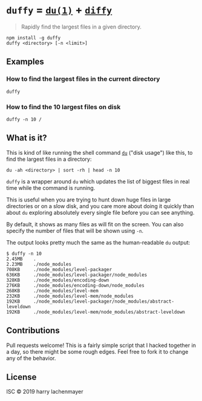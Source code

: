# `duffy` = [`du(1)`](https://linux.die.net/man/1/du) + [`diffy`](https://npm.im/diffy)

> Rapidly find the largest files in a given directory.

```
npm install -g duffy
duffy <directory> [-n <limit>]
```

## Examples

### How to find the largest files in the current directory

```
duffy
```

### How to find the 10 largest files on disk

```
duffy -n 10 /
```

## What is it?

This is kind of like running the shell command [`du`](https://linux.die.net/man/1/du) ("disk usage") like this, to find the largest files in a directory:

```
du -ah <directory> | sort -rh | head -n 10
```

`duffy` is a wrapper around `du` which updates the list of biggest files in real time while the command is running.

This is useful when you are trying to hunt down huge files in large directories or on a slow disk, and you care more about doing it quickly than about `du` exploring absolutely every single file before you can see anything.

By default, it shows as many files as will fit on the screen. You can also specify the number of files that will be shown using `-n`.

The output looks pretty much the same as the human-readable `du` output:

```
$ duffy -n 10
2.45MB    .
2.23MB    ./node_modules
708KB     ./node_modules/level-packager
636KB     ./node_modules/level-packager/node_modules
328KB     ./node_modules/encoding-down
276KB     ./node_modules/encoding-down/node_modules
268KB     ./node_modules/level-mem
232KB     ./node_modules/level-mem/node_modules
192KB     ./node_modules/level-packager/node_modules/abstract-leveldown
192KB     ./node_modules/level-mem/node_modules/abstract-leveldown
```

## Contributions

Pull requests welcome! This is a fairly simple script that I hacked together in a day, so there might be some rough edges. Feel free to fork it to change any of the behavior.

## License

ISC © 2019 harry lachenmayer
